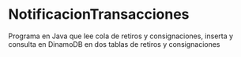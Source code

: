 # NotificacionTransacciones
Programa en Java que lee cola de retiros y consignaciones, inserta y consulta en DinamoDB en dos tablas de retiros y consignaciones
